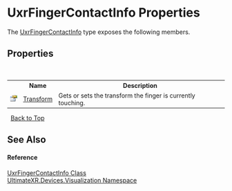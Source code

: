 # UxrFingerContactInfo Properties
 

The <a href="T_UltimateXR_Devices_Visualization_UxrFingerContactInfo">UxrFingerContactInfo</a> type exposes the following members.


## Properties
&nbsp;<table><tr><th></th><th>Name</th><th>Description</th></tr><tr><td>![Public property](media/pubproperty.gif "Public property")</td><td><a href="P_UltimateXR_Devices_Visualization_UxrFingerContactInfo_Transform">Transform</a></td><td>
Gets or sets the transform the finger is currently touching.</td></tr></table>&nbsp;
<a href="#uxrfingercontactinfo-properties">Back to Top</a>

## See Also


#### Reference
<a href="T_UltimateXR_Devices_Visualization_UxrFingerContactInfo">UxrFingerContactInfo Class</a><br /><a href="N_UltimateXR_Devices_Visualization">UltimateXR.Devices.Visualization Namespace</a><br />